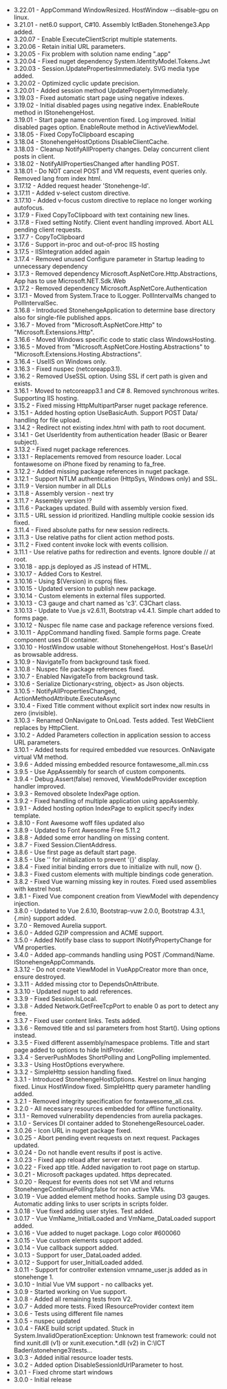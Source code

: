 
* 3.22.01 - AppCommand WindowResized. HostWindow --disable-gpu on linux.
* 3.21.01 - net6.0 support, C#10. Assembly IctBaden.Stonehenge3.App added.
* 3.20.07 - Enable ExecuteClientScript multiple statements.
* 3.20.06 - Retain initial URL parameters.
* 3.20.05 - Fix problem with solution name ending ".app"
* 3.20.04 - Fixed nuget dependency System.IdentityModel.Tokens.Jwt
* 3.20.03 - Session.UpdatePropertiesImmediately. SVG media type added.
* 3.20.02 - Optimized cyclic update precision.
* 3.20.01 - Added session method UpdatePropertyImmediately.
* 3.19.03 - Fixed automatic start page using negative indexes.
* 3.19.02 - Initial disabled pages using negative index. EnableRoute method in IStonehengeHost.
* 3.19.01 - Start page name convention fixed. Log improved. 
  Initial disabled pages option. EnableRoute method in ActiveViewModel. 
* 3.18.05 - Fixed CopyToClipboard escaping
* 3.18.04 - StonehengeHostOptions DisableClientCache.
* 3.18.03 - Cleanup NotifyAllProperty changes. Delay concurrent client posts in client. 
* 3.18.02 - NotifyAllPropertiesChanged after handling POST.
* 3.18.01 - Do NOT cancel POST and VM requests, event queries only. Removed lang from index html.
* 3.17.12 - Added request header 'Stonehenge-Id'.
* 3.17.11 - Added v-select custom directive.
* 3.17.10 - Added v-focus custom directive to replace no longer working autofocus.
* 3.17.9 - Fixed CopyToClipboard with text containing new lines.
* 3.17.8 - Fixed setting Notify<T>. Client event handling improved. Abort ALL pending client requests.
* 3.17.7 - CopyToClipboard
* 3.17.6 - Support in-proc and out-of-proc IIS hosting
* 3.17.5 - IISIntegration added again
* 3.17.4 - Removed unused Configure parameter in Startup leading to unnecessary dependency
* 3.17.3 - Removed dependency  Microsoft.AspNetCore.Http.Abstractions, App has to use Microsoft.NET.Sdk.Web
* 3.17.2 - Removed dependency Microsoft.AspNetCore.Authentication
* 3.17.1 - Moved from System.Trace to ILogger. PollIntervalMs changed to PollIntervalSec.
* 3.16.8 - Introduced StonehengeApplication to determine base directory also for single-file published apps.
* 3.16.7 - Moved from "Microsoft.AspNetCore.Http" to "Microsoft.Extensions.Http".
* 3.16.6 - Moved Windows specific code to static class WindowsHosting.
* 3.16.5 - Moved from "Microsoft.AspNetCore.Hosting.Abstractions" to "Microsoft.Extensions.Hosting.Abstractions".
* 3.16.4 - UseIIS on Windows only.
* 3.16.3 - Fixed nuspec (netcoreapp3.1).
* 3.16.2 - Removed UseSSL option. Using SSL if cert path is given and exists.
* 3.16.1 - Moved to netcoreapp3.1 and C# 8. Removed synchronous writes. Supporting IIS hosting.
* 3.15.2 - Fixed missing HttpMultipartParser nuget package reference.
* 3.15.1 - Added hosting option UseBasicAuth. Support POST Data/ handling for file upload.
* 3.14.2 - Redirect not existing index.html with path to root document.
* 3.14.1 - Get UserIdentity from authentication header (Basic or Bearer subject).
* 3.13.2 - Fixed nuget package references.
* 3.13.1 - Replacements removed from resource loader. Local fontawesome on iPhone fixed by renaming to fa_free.
* 3.12.2 - Added missing package references in nuget package.
* 3.12.1 - Support NTLM authentication (HttpSys, Windows only) and SSL.
* 3.11.9 - Version number in all DLLs
* 3.11.8 - Assembly version - next try
* 3.11.7 - Assembly version !?
* 3.11.6 - Packages updated. Build with assembly version fixed.
* 3.11.5 - URL session id prioritized. Handling multiple cookie session ids fixed.
* 3.11.4 - Fixed absolute paths for new session redirects.
* 3.11.3 - Use relative paths for client action method posts.
* 3.11.2 - Fixed content invoke lock with events collision.
* 3.11.1 - Use relative paths for redirection and events. Ignore double // at root.
* 3.10.18 - app.js deployed as JS instead of HTML.
* 3.10.17 - Added Cors to Kestrel.
* 3.10.16 - Using $(Version) in csproj files.
* 3.10.15 - Updated version to publish new package.
* 3.10.14 - Custom elements in external files supported.
* 3.10.13 - C3 gauge and chart named as 'c3'. C3Chart class.
* 3.10.13 - Update to Vue.js v2.6.11, Bootstrap v4.4.1. Simple chart added to forms page.
* 3.10.12 - Nuspec file name case and package reference versions fixed.
* 3.10.11 - AppCommand handling fixed. Sample forms page. Create component uses DI container.
* 3.10.10 - HostWindow usable without StonehengeHost. Host's BaseUrl as browsable address.
* 3.10.9 - NavigateTo from background task fixed.
* 3.10.8 - Nuspec file package references fixed.
* 3.10.7 - Enabled NavigateTo from background task.
* 3.10.6 - Serialize Dictionary<string, object> as Json objects.
* 3.10.5 - NotifyAllPropertiesChanged, ActionMethodAttribute.ExecuteAsync
* 3.10.4 - Fixed Title comment without explicit sort index now results in zero (invisible). 
* 3.10.3 - Renamed OnNavigate to OnLoad. Tests added. Test WebClient replaces by HttpClient. 
* 3.10.2 - Added Parameters collection in application session to access URL parameters.
* 3.10.1 - Added tests for required embedded vue resources. OnNavigate virtual VM method.
* 3.9.6 - Added missing embedded resource fontawesome_all.min.css
* 3.9.5 - Use AppAssembly for search of custom components.
* 3.9.4 - Debug.Assert(false) removed, ViewModelProvider exception handler improved.
* 3.9.3 - Removed obsolete IndexPage option.
* 3.9.2 - Fixed handling of multiple application using appAssembly.
* 3.9.1 - Added hosting option IndexPage to explicit specify index template.
* 3.8.10 - Font Awesome woff files updated also
* 3.8.9 - Updated to Font Awesome Free 5.11.2
* 3.8.8 - Added some error handling on missing content.
* 3.8.7 - Fixed Session.ClientAddress.
* 3.8.6 - Use first page as default start page.
* 3.8.5 - Use '' for initialization to prevent '{}' display.
* 3.8.4 - Fixed initial binding errors due to initialize with null, now {}.
* 3.8.3 - Fixed custom elements with multiple bindings code generation.
* 3.8.2 - Fixed Vue warning missing key in routes. Fixed used assemblies with kestrel host.
* 3.8.1 - Fixed Vue component creation from ViewModel with dependency injection.
* 3.8.0 - Updated to Vue 2.6.10, Bootstrap-vuw 2.0.0, Bootstrap 4.3.1, {.min} support added.
* 3.7.0 - Removed Aurelia support.
* 3.6.0 - Added GZIP compression and ACME support.
* 3.5.0 - Added Notify<T> base class to support INotifyPropertyChange for VM properties.
* 3.4.0 - Added app-commands handling using POST /Command/Name. IStonehengeAppCommands.
* 3.3.12 - Do not create ViewModel in VueAppCreator more than once, ensure destroyed.
* 3.3.11 - Added missing ctor to DependsOnAttribute.
* 3.3.10 - Updated nuget to add references.
* 3.3.9 - Fixed Session.IsLocal.
* 3.3.8 - Added Network.GetFreeTcpPort to enable 0 as port to detect any free.
* 3.3.7 - Fixed user content links. Tests added.
* 3.3.6 - Removed title and ssl parameters from host Start(). Using options instead.
* 3.3.5 - Fixed different assembly/namespace problems. Title and start page added to options to hide InitProvider.
* 3.3.4 - ServerPushModes ShortPolling and LongPolling implemented.
* 3.3.3 - Using HostOptions everywhere. 
* 3.3.2 - SimpleHttp session handling fixed. 
* 3.3.1 - Introduced StonehengeHostOptions. Kestrel on linux hanging fixed. 
          Linux HostWindow fixed. SimpleHttp query parameter handling added. 
* 3.2.1 - Removed integrity specification for fontawesome_all.css.
* 3.2.0 - All necessary resources embedded for offline functionality.
* 3.1.1 - Removed vulnerability dependencies from aurelia packages.
* 3.1.0 - Services DI container added to StonehengeResourceLoader.
* 3.0.26 - Icon URL in nuget package fixed.
* 3.0.25 - Abort pending event requests on next request. Packages updated.
* 3.0.24 - Do not handle event results if post is active.
* 3.0.23 - Fixed app reload after server restart.
* 3.0.22 - Fixed app title. Added navigation to root page on startup.
* 3.0.21 - Microsoft packages updated. https deprecated.
* 3.0.20 - Request for events does not set VM and returns StonehengeContinuePolling:false for non active VMs.
* 3.0.19 - Vue added element method hooks. Sample using D3 gauges. Automatic adding links to user scripts in scripts folder.
* 3.0.18 - Vue fixed adding user styles. Test added.
* 3.0.17 - Vue VmName_InitialLoaded and VmName_DataLoaded support added.
* 3.0.16 - Vue added to nuget package. Logo color #600060
* 3.0.15 - Vue custom elements support added.
* 3.0.14 - Vue callback support added.
* 3.0.13 - Support for user_DataLoaded added.
* 3.0.12 - Support for user_InitialLoaded added.
* 3.0.11 - Support for controller extension vmname_user.js added as in stonehenge 1.
* 3.0.10 - Initial Vue VM support - no callbacks yet.
* 3.0.9 - Started working on Vue support.
* 3.0.8 - Added all remaining tests from V2.
* 3.0.7 - Added more tests. Fixed IResourceProvider context item
* 3.0.6 - Tests using different file names
* 3.0.5 - nuspec updated
* 3.0.4 - FAKE build script updated. Stuck in System.InvalidOperationException: Unknown test framework: could not find xunit.dll (v1) or xunit.execution.*.dll (v2) in C:\ICT Baden\stonehenge3\tests...
* 3.0.3 - Added initial resource loader tests.
* 3.0.2 - Added option DisableSessionIdUrlParameter to host.
* 3.0.1 - Fixed chrome start windows
* 3.0.0 - Initial release

